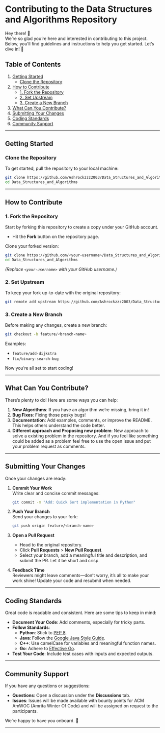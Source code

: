 # **Contributing to the Data Structures and Algorithms Repository**  

Hey there! 👋  
We’re so glad you’re here and interested in contributing to this project. Below, you'll find guidelines and instructions to help you get started. Let’s dive in! 🚀  

## **Table of Contents**  
1. [Getting Started](#getting-started)  
   - [Clone the Repository](#clone-the-repository)  
2. [How to Contribute](#how-to-contribute)  
   - [1. Fork the Repository](#1-fork-the-repository)  
   - [2. Set Upstream](#2-set-upstream)  
   - [3. Create a New Branch](#3-create-a-new-branch)  
3. [What Can You Contribute?](#what-can-you-contribute)  
4. [Submitting Your Changes](#submitting-your-changes)  
5. [Coding Standards](#coding-standards)  
6. [Community Support](#community-support)  

---  

## **Getting Started**  

### **Clone the Repository**  

To get started, pull the repository to your local machine:  

```bash  
git clone https://github.com/Ashrockzzz2003/Data_Structures_and_Algorithms.git  
cd Data_Structures_and_Algorithms  
```  

---  

## **How to Contribute**  

### **1. Fork the Repository**  

Start by forking this repository to create a copy under your GitHub account.  
- Hit the **Fork** button on the repository page.  

Clone your forked version:  
```bash  
git clone https://github.com/<your-username>/Data_Structures_and_Algorithms.git  
cd Data_Structures_and_Algorithms  
```  
*(Replace `<your-username>` with your GitHub username.)*  

### **2. Set Upstream**  

To keep your fork up-to-date with the original repository:  
```bash  
git remote add upstream https://github.com/Ashrockzzz2003/Data_Structures_and_Algorithms.git  
```  

### **3. Create a New Branch**  

Before making any changes, create a new branch:  
```bash  
git checkout -b feature/<branch-name>  
```  
Examples:  
- `feature/add-dijkstra`  
- `fix/binary-search-bug`  

Now you’re all set to start coding!  

---  

## **What Can You Contribute?**  

There’s plenty to do! Here are some ways you can help:  

1. **New Algorithms**: If you have an algorithm we’re missing, bring it in!  
2. **Bug Fixes**: Fixing those pesky bugs!  
3. **Documentation**: Add examples, comments, or improve the README. This helps others understand the code better.  
4. **Different approach and Proposing new problem**: New approach to solve a existing problem in the repository. And if you feel like something could be added as a problem feel free to use the open issue and put your problem request as comments.

---  

## **Submitting Your Changes**  

Once your changes are ready:  

1. **Commit Your Work**  
   Write clear and concise commit messages:  
   ```bash  
   git commit -m "Add: Quick Sort implementation in Python"  
   ```  

2. **Push Your Branch**  
   Send your changes to your fork:  
   ```bash  
   git push origin feature/<branch-name>  
   ```  

3. **Open a Pull Request**  
   - Head to the original repository.  
   - Click **Pull Requests** > **New Pull Request**.  
   - Select your branch, add a meaningful title and description, and submit the PR. Let it be short and crisp.  

4. **Feedback Time**  
   Reviewers might leave comments—don’t worry, it’s all to make your work shine! Update your code and resubmit when needed.  

---  

## **Coding Standards**  

Great code is readable and consistent. Here are some tips to keep in mind:  

- **Document Your Code**: Add comments, especially for tricky parts.  
- **Follow Standards**:  
  - **Python**: Stick to [PEP 8](https://peps.python.org/pep-0008/).  
  - **Java**: Follow the [Google Java Style Guide](https://google.github.io/styleguide/javaguide.html).  
  - **C++**: Use camelCase for variables and meaningful function names.  
  - **Go**: Adhere to [Effective Go](https://go.dev/doc/effective_go).  
- **Test Your Code**: Include test cases with inputs and expected outputs.  

---  

## **Community Support**  

If you have any questions or suggestions:  

- **Questions**: Open a discussion under the **Discussions** tab.  
- **Issues**: Issues will be made available with bounty points for ACM AmWOC (Amrita Winter Of Code) and will be assigned on request to the participants.  

We’re happy to have you onboard. 🚀  

---

